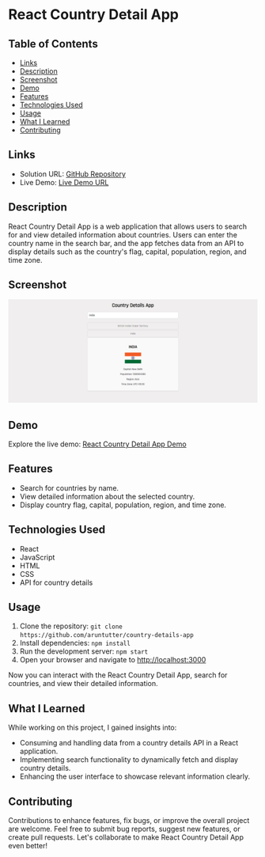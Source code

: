# React Country Detail App

## Table of Contents

- [Links](#links)
- [Description](#description)
- [Screenshot](#screenshot)
- [Demo](#demo)
- [Features](#features)
- [Technologies Used](#technologies-used)
- [Usage](#usage)
- [What I Learned](#what-i-learned)
- [Contributing](#contributing)

## Links

- Solution URL: [GitHub Repository](https://github.com/aruntutter/country-details-app)
- Live Demo: [Live Demo URL](https://animated-bonbon-4b6d03.netlify.app/)

## Description

React Country Detail App is a web application that allows users to search for and view detailed information about countries. Users can enter the country name in the search bar, and the app fetches data from an API to display details such as the country's flag, capital, population, region, and time zone.

## Screenshot

![Screenshot 1](./src/assets/images/Screenshot.png)

## Demo

Explore the live demo: [React Country Detail App Demo](https://animated-bonbon-4b6d03.netlify.app/)

## Features

- Search for countries by name.
- View detailed information about the selected country.
- Display country flag, capital, population, region, and time zone.

## Technologies Used

- React
- JavaScript
- HTML
- CSS
- API for country details

## Usage

1. Clone the repository: `git clone https://github.com/aruntutter/country-details-app`
2. Install dependencies: `npm install`
3. Run the development server: `npm start`
4. Open your browser and navigate to [http://localhost:3000](http://localhost:3000)

Now you can interact with the React Country Detail App, search for countries, and view their detailed information.

## What I Learned

While working on this project, I gained insights into:
- Consuming and handling data from a country details API in a React application.
- Implementing search functionality to dynamically fetch and display country details.
- Enhancing the user interface to showcase relevant information clearly.

## Contributing

Contributions to enhance features, fix bugs, or improve the overall project are welcome. Feel free to submit bug reports, suggest new features, or create pull requests. Let's collaborate to make React Country Detail App even better!

